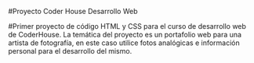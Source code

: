 #Proyecto Coder House Desarrollo Web

#Primer proyecto de código HTML y CSS para el curso de desarrollo web de CoderHouse. La temática del proyecto es un portafolio web para una artista de fotografía, en este caso utilice fotos analógicas e información personal para el desarrollo del mismo. 